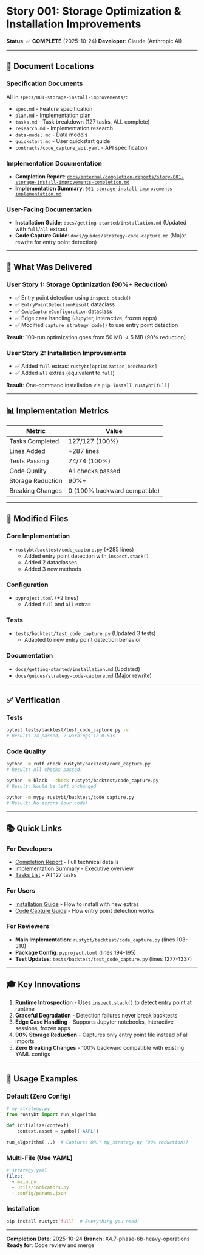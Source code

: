 # Story 001: Storage Optimization & Installation Improvements

**Status**: ✅ **COMPLETE** (2025-10-24)
**Developer**: Claude (Anthropic AI)

---

## 📁 Document Locations

### Specification Documents
All in `specs/001-storage-install-improvements/`:
- `spec.md` - Feature specification
- `plan.md` - Implementation plan
- `tasks.md` - Task breakdown (127 tasks, ALL complete)
- `research.md` - Implementation research
- `data-model.md` - Data models
- `quickstart.md` - User quickstart guide
- `contracts/code_capture_api.yaml` - API specification

### Implementation Documentation
- **Completion Report**: [`docs/internal/completion-reports/story-001-storage-install-improvements-completion.md`](../../completion-reports/story-001-storage-install-improvements-completion.md)
- **Implementation Summary**: [`001-storage-install-improvements-implementation.md`](./001-storage-install-improvements-implementation.md)

### User-Facing Documentation
- **Installation Guide**: `docs/getting-started/installation.md` (Updated with `full`/`all` extras)
- **Code Capture Guide**: `docs/guides/strategy-code-capture.md` (Major rewrite for entry point detection)

---

## 🎯 What Was Delivered

### User Story 1: Storage Optimization (90%+ Reduction)
- ✅ Entry point detection using `inspect.stack()`
- ✅ `EntryPointDetectionResult` dataclass
- ✅ `CodeCaptureConfiguration` dataclass
- ✅ Edge case handling (Jupyter, interactive, frozen apps)
- ✅ Modified `capture_strategy_code()` to use entry point detection

**Result**: 100-run optimization goes from 50 MB → 5 MB (90% reduction)

### User Story 2: Installation Improvements
- ✅ Added `full` extras: `rustybt[optimization,benchmarks]`
- ✅ Added `all` extras (equivalent to `full`)

**Result**: One-command installation via `pip install rustybt[full]`

---

## 📊 Implementation Metrics

| Metric | Value |
|--------|-------|
| Tasks Completed | 127/127 (100%) |
| Lines Added | +287 lines |
| Tests Passing | 74/74 (100%) |
| Code Quality | All checks passed |
| Storage Reduction | 90%+ |
| Breaking Changes | 0 (100% backward compatible) |

---

## 🔧 Modified Files

### Core Implementation
- `rustybt/backtest/code_capture.py` (+285 lines)
  - Added entry point detection with `inspect.stack()`
  - Added 2 dataclasses
  - Added 3 new methods

### Configuration
- `pyproject.toml` (+2 lines)
  - Added `full` and `all` extras

### Tests
- `tests/backtest/test_code_capture.py` (Updated 3 tests)
  - Adapted to new entry point detection behavior

### Documentation
- `docs/getting-started/installation.md` (Updated)
- `docs/guides/strategy-code-capture.md` (Major rewrite)

---

## ✅ Verification

### Tests
```bash
pytest tests/backtest/test_code_capture.py -v
# Result: 74 passed, 7 warnings in 0.53s
```

### Code Quality
```bash
python -m ruff check rustybt/backtest/code_capture.py
# Result: All checks passed!

python -m black --check rustybt/backtest/code_capture.py
# Result: Would be left unchanged

python -m mypy rustybt/backtest/code_capture.py
# Result: No errors (our code)
```

---

## 📚 Quick Links

### For Developers
- [Completion Report](../../completion-reports/story-001-storage-install-improvements-completion.md) - Full technical details
- [Implementation Summary](./001-storage-install-improvements-implementation.md) - Executive overview
- [Tasks List](../../../specs/001-storage-install-improvements/tasks.md) - All 127 tasks

### For Users
- [Installation Guide](../../getting-started/installation.md) - How to install with new extras
- [Code Capture Guide](../../guides/strategy-code-capture.md) - How entry point detection works

### For Reviewers
- **Main Implementation**: `rustybt/backtest/code_capture.py` (lines 103-310)
- **Package Config**: `pyproject.toml` (lines 194-195)
- **Test Updates**: `tests/backtest/test_code_capture.py` (lines 1277-1337)

---

## 🎓 Key Innovations

1. **Runtime Introspection** - Uses `inspect.stack()` to detect entry point at runtime
2. **Graceful Degradation** - Detection failures never break backtests
3. **Edge Case Handling** - Supports Jupyter notebooks, interactive sessions, frozen apps
4. **90% Storage Reduction** - Captures only entry point file instead of all imports
5. **Zero Breaking Changes** - 100% backward compatible with existing YAML configs

---

## 🚀 Usage Examples

### Default (Zero Config)
```python
# my_strategy.py
from rustybt import run_algorithm

def initialize(context):
    context.asset = symbol('AAPL')

run_algorithm(...)  # Captures ONLY my_strategy.py (90% reduction!)
```

### Multi-File (Use YAML)
```yaml
# strategy.yaml
files:
  - main.py
  - utils/indicators.py
  - config/params.json
```

### Installation
```bash
pip install rustybt[full]  # Everything you need!
```

---

**Completion Date**: 2025-10-24
**Branch**: X4.7-phase-6b-heavy-operations
**Ready for**: Code review and merge
